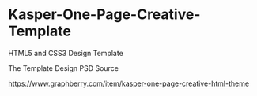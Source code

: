 # Kasper-One-Page-Creative-Template
HTML5 and  CSS3 Design Template

The Template Design PSD Source 

https://www.graphberry.com/item/kasper-one-page-creative-html-theme
